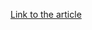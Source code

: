[Link to the article](https://www.securityweek.com/cisa-warns-of-exploited-adobe-coldfusion-windows-vulnerabilities/)
